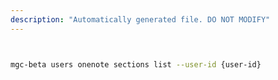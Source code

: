 ```yaml
---
description: "Automatically generated file. DO NOT MODIFY"
---
```


```bash


mgc-beta users onenote sections list --user-id {user-id}

```